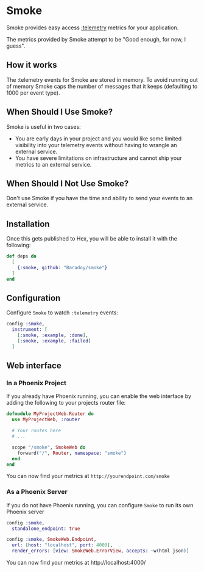 # Smoke

Smoke provides easy access [:telemetry](https://github.com/beam-telemetry/telemetry) metrics for your application.

The metrics provided by Smoke attempt to be "Good enough, for now, I guess". 

## How it works

The :telemetry events for Smoke are stored in memory. To avoid running out of memory Smoke caps the number of messages that it keeps (defaulting to 1000 per event type). 

## When Should I Use Smoke? 

Smoke is useful in two cases: 

- You are early days in your project and you would like some limited visibility into your telemetry events without having to wrangle an external service. 
- You have severe limitations on infrastructure and cannot ship your metrics to an external service. 

## When Should I Not Use Smoke? 

Don't use Smoke if you have the time and ability to send your events to an external service. 

## Installation

Once this gets published to Hex, you will be able to install it with the following:

```elixir
def deps do
  [
    {:smoke, github: "Baradoy/smoke"}
  ]
end
```

## Configuration 

Configure `Smoke` to watch `:telemetry` events:

```elixir
config :smoke,
  instrument: [
    [:smoke, :example, :done], 
    [:smoke, :example, :failed]
  ]
```

## Web interface

### In a Phoenix Project

If you already have Phoenix running, you can enable the web interface by adding the following to your projects router file: 

```elixir
defmodule MyProjectWeb.Router do
  use MyProjectWeb, :router

  # Your routes here
  # ...

  scope "/smoke", SmokeWeb do
    forward("/", Router, namespace: "smoke")
  end
end
```

You can now find your metrics at `http://yourendpoint.com/smoke`

### As a Phoenix Server

If you do not have Phoenix running, you can configure `Smoke` to run its own Phoenix server

```elixir
config :smoke,  
  standalone_endpoint: true

config :smoke, SmokeWeb.Endpoint,
  url: [host: "localhost", port: 4000],
  render_errors: [view: SmokeWeb.ErrorView, accepts: ~w(html json)]
```

You can now find your metrics at http://localhost:4000/
